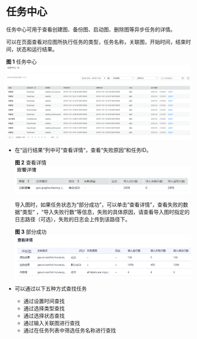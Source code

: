 # 任务中心<a name="ges_01_0064"></a>

任务中心可用于查看创建图、备份图、启动图、删除图等异步任务的详情。

可以在页面查看对应图所执行任务的类型，任务名称，关联图，开始时间，结束时间，状态和运行结果。

**图 1**  任务中心<a name="fig1750313255208"></a>  
![](figures/任务中心.png "任务中心")

-   在“运行结果“列中可“查看详情“，查看“失败原因“和任务ID。

    **图 2**  查看详情<a name="fig176771517193517"></a>  
    ![](figures/查看详情.png "查看详情")

    导入图时，如果任务状态为“部分成功”，可以单击“查看详情”，查看失败的数据“类型“  ，“导入失败行数“等信息，失败的具体原因，请查看导入图时指定的日志路径（可选），失败的日志会上传到该路径下。

    **图 3**  部分成功<a name="fig1183805510464"></a>  
    ![](figures/部分成功.png "部分成功")


-   可以通过以下五种方式查找任务
    -   通过设置时间查找
    -   通过选择类型查找
    -   通过选择状态查找
    -   通过输入关联图进行查找
    -   通过在任务列表中筛选任务名称进行查找


